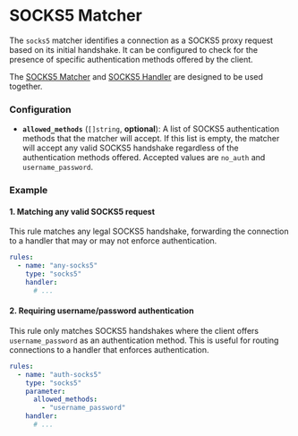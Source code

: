 # SOCKS5 Matcher

The `socks5` matcher identifies a connection as a SOCKS5 proxy request based on its initial handshake. It can be configured to check for the presence of specific authentication methods offered by the client.

The [SOCKS5 Matcher](../matchers/socks5.md) and [SOCKS5 Handler](../handlers/socks5.md) are designed to be used together.

### Configuration

  - **`allowed_methods`** (`[]string`, **optional**): A list of SOCKS5 authentication methods that the matcher will accept. If this list is empty, the matcher will accept any valid SOCKS5 handshake regardless of the authentication methods offered. Accepted values are `no_auth` and `username_password`.

### Example

#### 1. Matching any valid SOCKS5 request

This rule matches any legal SOCKS5 handshake, forwarding the connection to a handler that may or may not enforce authentication.

```yaml
rules:
  - name: "any-socks5"
    type: "socks5"
    handler:
      # ...
```

#### 2. Requiring username/password authentication

This rule only matches SOCKS5 handshakes where the client offers `username_password` as an authentication method. This is useful for routing connections to a handler that enforces authentication.

```yaml
rules:
  - name: "auth-socks5"
    type: "socks5"
    parameter:
      allowed_methods:
        - "username_password"
    handler:
      # ...
```